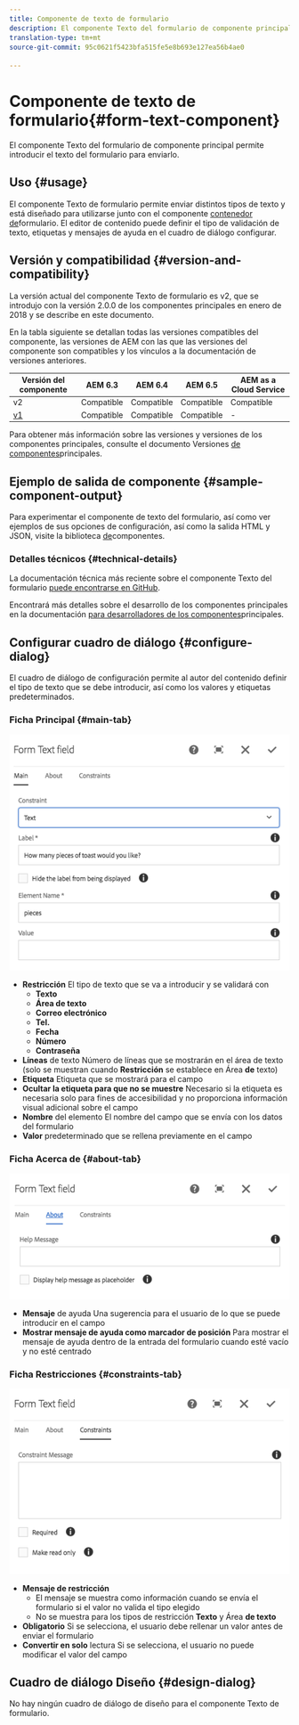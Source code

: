 ```yaml
---
title: Componente de texto de formulario
description: El componente Texto del formulario de componente principal permite introducir el texto del formulario para enviarlo.
translation-type: tm+mt
source-git-commit: 95c0621f5423bfa515fe5e8b693e127ea56b4ae0

---
```



# Componente de texto de formulario{#form-text-component}

El componente Texto del formulario de componente principal permite introducir el texto del formulario para enviarlo.

## Uso {#usage}

El componente Texto de formulario permite enviar distintos tipos de texto y está diseñado para utilizarse junto con el componente [contenedor de](form-container.md)formulario. El editor de contenido puede definir el tipo de validación de texto, etiquetas y mensajes de ayuda en el cuadro de diálogo [](#configure-dialog)configurar.

## Versión y compatibilidad {#version-and-compatibility}

La versión actual del componente Texto de formulario es v2, que se introdujo con la versión 2.0.0 de los componentes principales en enero de 2018 y se describe en este documento.

En la tabla siguiente se detallan todas las versiones compatibles del componente, las versiones de AEM con las que las versiones del componente son compatibles y los vínculos a la documentación de versiones anteriores.

| Versión del componente | AEM 6.3 | AEM 6.4 | AEM 6.5 | AEM as a Cloud Service |
|--- |--- |--- |--- |---|
| v2 | Compatible | Compatible | Compatible | Compatible |
| [v1](/help/components/v1/form-text-v1.md) | Compatible | Compatible | Compatible | - |

Para obtener más información sobre las versiones y versiones de los componentes principales, consulte el documento Versiones [de componentes](/help/versions.md)principales.

## Ejemplo de salida de componente {#sample-component-output}

Para experimentar el componente de texto del formulario, así como ver ejemplos de sus opciones de configuración, así como la salida HTML y JSON, visite la biblioteca [de](https://adobe.com/go/aem_cmp_library_form_text)componentes.

### Detalles técnicos {#technical-details}

La documentación técnica más reciente sobre el componente Texto del formulario [puede encontrarse en GitHub](https://adobe.com/go/aem_cmp_tech_form_text_v2).

Encontrará más detalles sobre el desarrollo de los componentes principales en la documentación [para desarrolladores de los componentes](/help/developing/overview.md)principales.

## Configurar cuadro de diálogo {#configure-dialog}

El cuadro de diálogo de configuración permite al autor del contenido definir el tipo de texto que se debe introducir, así como los valores y etiquetas predeterminados.

### Ficha Principal {#main-tab}

![](/help/assets/chlimage_1-23.png)

* **Restricción** El tipo de texto que se va a introducir y se validará con
   * **Texto**
   * **Área de texto**
   * **Correo electrónico**
   * **Tel.**
   * **Fecha**
   * **Número**
   * **Contraseña**
* **Líneas** de texto Número de líneas que se mostrarán en el área de texto (solo se muestran cuando **Restricción** se establece en Área **de** texto)
* **Etiqueta** Etiqueta que se mostrará para el campo
* **Ocultar la etiqueta para que no se muestre** Necesario si la etiqueta es necesaria solo para fines de accesibilidad y no proporciona información visual adicional sobre el campo
* **Nombre** del elemento El nombre del campo que se envía con los datos del formulario
* **Valor** predeterminado que se rellena previamente en el campo

### Ficha Acerca de {#about-tab}

![](/help/assets/chlimage_1-24.png)

* **Mensaje** de ayuda Una sugerencia para el usuario de lo que se puede introducir en el campo
* **Mostrar mensaje de ayuda como marcador de posición** Para mostrar el mensaje de ayuda dentro de la entrada del formulario cuando esté vacío y no esté centrado

### Ficha Restricciones {#constraints-tab}

![](/help/assets/chlimage_1-25.png)

* **Mensaje de restricción**
   * El mensaje se muestra como información cuando se envía el formulario si el valor no valida el tipo elegido
   * No se muestra para los tipos de restricción **Texto** y Área **de texto**
* **Obligatorio** Si se selecciona, el usuario debe rellenar un valor antes de enviar el formulario
* **Convertir en solo** lectura Si se selecciona, el usuario no puede modificar el valor del campo

## Cuadro de diálogo Diseño {#design-dialog}

No hay ningún cuadro de diálogo de diseño para el componente Texto de formulario.
